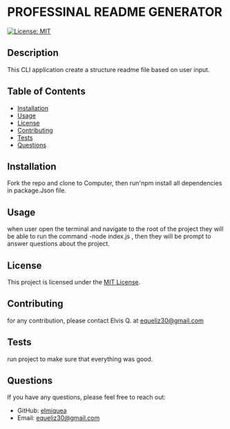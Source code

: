 # PROFESSINAL README GENERATOR
  [![License: MIT](https://img.shields.io/badge/License-MIT-yellow.svg)](https://opensource.org/licenses/MIT)

  ## Description
  
  This CLI application create a structure readme file based on user input. 
  
  ## Table of Contents
  
  - [Installation](#installation)
  - [Usage](#usage)
  - [License](#license)
  - [Contributing](#contributing)
  - [Tests](#tests)
  - [Questions](#questions)
  
  ## Installation
  
  Fork the repo and clone to Computer, then run'npm install all dependencies in package.Json file.
  
  ## Usage
  
  when user open the terminal and navigate to the root of the project  they will be able to run the command -node index.js ,     then  they will be prompt to answer questions about the project. 
  
  ## License

This project is licensed under the [MIT License](https://opensource.org/licenses/MIT).
  
  ## Contributing
  
  for any contribution, please contact Elvis Q. at equeliz30@gmail.com
  
  ## Tests
  
  run project to make sure that everything was good. 
  
  ## Questions
  
  If you have any questions, please feel free to reach out:
  
  - GitHub: [elmiquea](https://github.com/elmiquea)
  - Email: equeliz30@gmail.com
